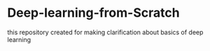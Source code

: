 # Deep-learning-from-Scratch
this repository created for making clarification about basics of deep learning 
